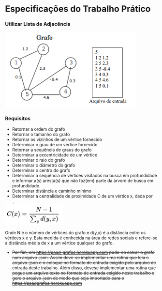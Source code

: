 # Especificações do Trabalho Prático

### Utilizar __Lista de Adjacência__

![Exemplo1](assets/exemplos/ex1.png)

### Requisitos
- Retornar a ordem do grafo
- Retornar o tamanho do grafo
- Retornar os vizinhos de um vértice fornecido
- Determinar o grau de um vértice fornecido
- Retornar a sequência de graus do grafo
- Determinar a excentricidade de um vértice
- Determinar o raio do grafo
- Determinar o diâmetro do grafo
- Determinar o centro do grafo
- Determinar a sequência de vértices visitados na busca em profundidade e
informar a(s) aresta(s) que não faz(em) parte da árvore de busca em profundidade.
- Determinar distância e caminho mínimo
- Determinar a centralidade de proximidade C de um vértice x, dada por

![Exemplo2](assets/exemplos/ex2.png)

Onde N é o número de vértices do grafo e d(y,x) é a distância entre os vértices x e
y. Esta medida é conhecida na área de redes sociais e refere-se a distância média de x a
um vértice qualquer do grafo.
- ~~Por fim, em https://paad-grafos.herokuapp.com pode-se salvar o grafo num
arquivo .json. Assim deve-se implementar uma rotina que leia o arquivo .json e o coloque
no formato de entrada exigido pelo arquivo de entrada deste trabalho. Além disso, devese implementar uma rotina que pegue um arquivo texto no formato de entrada exigido
neste trabalho e gere o arquivo .json de modo que seja importado para o https://paadgrafos.herokuapp.com~~

